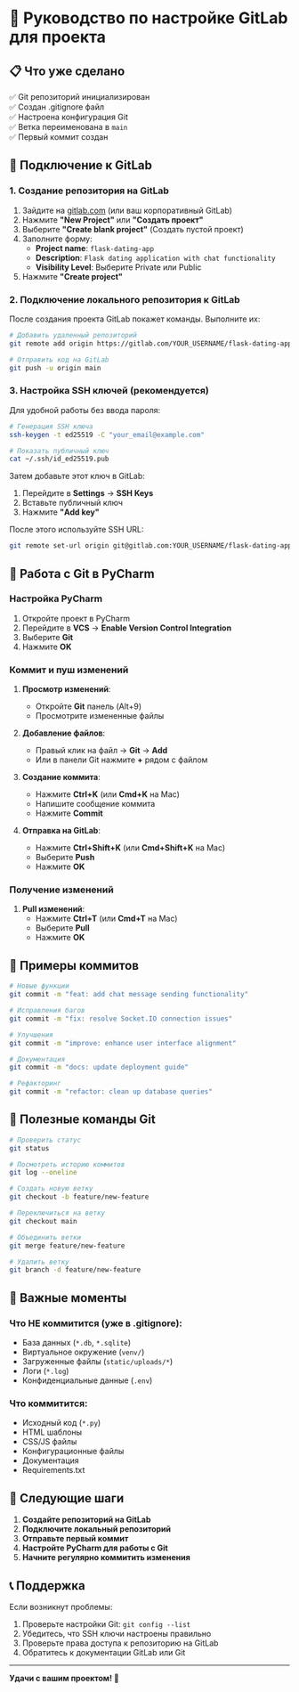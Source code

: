 # 🚀 Руководство по настройке GitLab для проекта

## 📋 Что уже сделано

✅ Git репозиторий инициализирован  
✅ Создан .gitignore файл  
✅ Настроена конфигурация Git  
✅ Ветка переименована в `main`  
✅ Первый коммит создан  

## 🔗 Подключение к GitLab

### 1. **Создание репозитория на GitLab**

1. Зайдите на [gitlab.com](https://gitlab.com) (или ваш корпоративный GitLab)
2. Нажмите **"New Project"** или **"Создать проект"**
3. Выберите **"Create blank project"** (Создать пустой проект)
4. Заполните форму:
   - **Project name**: `flask-dating-app`
   - **Description**: `Flask dating application with chat functionality`
   - **Visibility Level**: Выберите Private или Public
5. Нажмите **"Create project"**

### 2. **Подключение локального репозитория к GitLab**

После создания проекта GitLab покажет команды. Выполните их:

```bash
# Добавить удаленный репозиторий
git remote add origin https://gitlab.com/YOUR_USERNAME/flask-dating-app.git

# Отправить код на GitLab
git push -u origin main
```

### 3. **Настройка SSH ключей (рекомендуется)**

Для удобной работы без ввода пароля:

```bash
# Генерация SSH ключа
ssh-keygen -t ed25519 -C "your_email@example.com"

# Показать публичный ключ
cat ~/.ssh/id_ed25519.pub
```

Затем добавьте этот ключ в GitLab:
1. Перейдите в **Settings** → **SSH Keys**
2. Вставьте публичный ключ
3. Нажмите **"Add key"**

После этого используйте SSH URL:
```bash
git remote set-url origin git@gitlab.com:YOUR_USERNAME/flask-dating-app.git
```

## 🔄 Работа с Git в PyCharm

### **Настройка PyCharm**

1. Откройте проект в PyCharm
2. Перейдите в **VCS** → **Enable Version Control Integration**
3. Выберите **Git**
4. Нажмите **OK**

### **Коммит и пуш изменений**

1. **Просмотр изменений**: 
   - Откройте **Git** панель (Alt+9)
   - Просмотрите измененные файлы

2. **Добавление файлов**:
   - Правый клик на файл → **Git** → **Add**
   - Или в панели Git нажмите **+** рядом с файлом

3. **Создание коммита**:
   - Нажмите **Ctrl+K** (или **Cmd+K** на Mac)
   - Напишите сообщение коммита
   - Нажмите **Commit**

4. **Отправка на GitLab**:
   - Нажмите **Ctrl+Shift+K** (или **Cmd+Shift+K** на Mac)
   - Выберите **Push**
   - Нажмите **OK**

### **Получение изменений**

1. **Pull изменений**:
   - Нажмите **Ctrl+T** (или **Cmd+T** на Mac)
   - Выберите **Pull**
   - Нажмите **OK**

## 📝 Примеры коммитов

```bash
# Новые функции
git commit -m "feat: add chat message sending functionality"

# Исправления багов
git commit -m "fix: resolve Socket.IO connection issues"

# Улучшения
git commit -m "improve: enhance user interface alignment"

# Документация
git commit -m "docs: update deployment guide"

# Рефакторинг
git commit -m "refactor: clean up database queries"
```

## 🔧 Полезные команды Git

```bash
# Проверить статус
git status

# Посмотреть историю коммитов
git log --oneline

# Создать новую ветку
git checkout -b feature/new-feature

# Переключиться на ветку
git checkout main

# Объединить ветки
git merge feature/new-feature

# Удалить ветку
git branch -d feature/new-feature
```

## 🚨 Важные моменты

### **Что НЕ коммитится** (уже в .gitignore):
- База данных (`*.db`, `*.sqlite`)
- Виртуальное окружение (`venv/`)
- Загруженные файлы (`static/uploads/*`)
- Логи (`*.log`)
- Конфиденциальные данные (`.env`)

### **Что коммитится**:
- Исходный код (`*.py`)
- HTML шаблоны
- CSS/JS файлы
- Конфигурационные файлы
- Документация
- Requirements.txt

## 🎯 Следующие шаги

1. **Создайте репозиторий на GitLab**
2. **Подключите локальный репозиторий**
3. **Отправьте первый коммит**
4. **Настройте PyCharm для работы с Git**
5. **Начните регулярно коммитить изменения**

## 📞 Поддержка

Если возникнут проблемы:
1. Проверьте настройки Git: `git config --list`
2. Убедитесь, что SSH ключи настроены правильно
3. Проверьте права доступа к репозиторию на GitLab
4. Обратитесь к документации GitLab или Git

---

**Удачи с вашим проектом! 🎉** 
